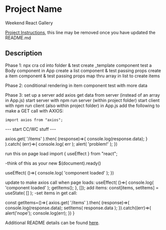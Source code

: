 # Project Name
Weekend React Gallery

[Project Instructions](./INSTRUCTIONS.md), this line may be removed once you have updated the README.md

## Description

Phase 1:
npx cra
cd into folder & test
create \_template component
test a Body component in App
create a list component & test passing props
create a item component & test passing props
map thru array in list to create items

Phase 2:
conditional rendering in item component
test with more data

Phase 3:
set up a server
add axios
get data from server (instead of an array in App.js)
start server with npm run server (within project folder)
start client with npm run client (also within project folder)
in App.js add the following to make a GET call with AXIOS:

    import axios from "axios";

--- start CC/WC stuff ---

axios.get( '/items' ).then( (response)=>{
console.log(response.data);
} ).catch( (err)=>{
console.log( err );
alert( 'problem!' );
})

run this on page load
import { useEffect } from "react";

-think of this as your new $(document).ready()

useEffect( ()=>{
console.log( 'component loaded' );
})

update to make axios call when page loads:
useEffect( ()=>{
console.log( 'component loaded' );
getItems();
}, []);
add items:
const[items, setItems] = useState( [] );
-set items in get call:

const getItems=()=>{
axios.get( '/items' ).then( (response)=>{
console.log(response.data);
setItems( response.data );
}).catch((err)=>{
alert('nope');
console.log(err);
})
}

Additional README details can be found [here](https://github.com/PrimeAcademy/readme-template/blob/master/README.md).
